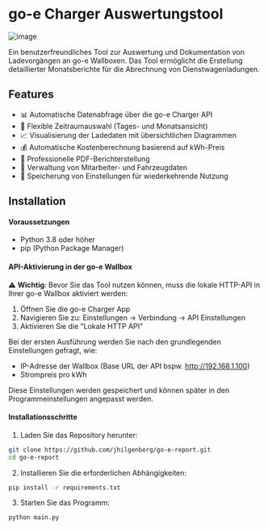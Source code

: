 # go-e Charger Auswertungstool
![image](https://i.imgur.com/RlLaqX8.png)

Ein benutzerfreundliches Tool zur Auswertung und Dokumentation von Ladevorgängen an go-e Wallboxen. Das Tool ermöglicht die Erstellung detaillierter Monatsberichte für die Abrechnung von Dienstwagenladungen.

## Features

- 📊 Automatische Datenabfrage über die go-e Charger API
- 📅 Flexible Zeitraumauswahl (Tages- und Monatsansicht)
- 📈 Visualisierung der Ladedaten mit übersichtlichen Diagrammen
- 💰 Automatische Kostenberechnung basierend auf kWh-Preis
- 📄 Professionelle PDF-Berichterstellung
- 🚗 Verwaltung von Mitarbeiter- und Fahrzeugdaten
- 💾 Speicherung von Einstellungen für wiederkehrende Nutzung

## Installation



#### Voraussetzungen

- Python 3.8 oder höher
- pip (Python Package Manager)

#### API-Aktivierung in der go-e Wallbox
⚠️ **Wichtig**: Bevor Sie das Tool nutzen können, muss die lokale HTTP-API in Ihrer go-e Wallbox aktiviert werden:
1. Öffnen Sie die go-e Charger App
2. Navigieren Sie zu: Einstellungen → Verbindung → API Einstellungen
3. Aktivieren Sie die "Lokale HTTP API"

Bei der ersten Ausführung werden Sie nach den grundlegenden Einstellungen gefragt, wie:
- IP-Adresse der Wallbox (Base URL der API bspw. http://192.168.1.100)
- Strompreis pro kWh

Diese Einstellungen werden gespeichert und können später in den Programmeinstellungen angepasst werden.

#### Installationsschritte

1. Laden Sie das Repository herunter:
```bash
git clone https://github.com/jhilgenberg/go-e-report.git
cd go-e-report
```

2. Installieren Sie die erforderlichen Abhängigkeiten:
```bash
pip install -r requirements.txt
```

3. Starten Sie das Programm:
```bash
python main.py
```